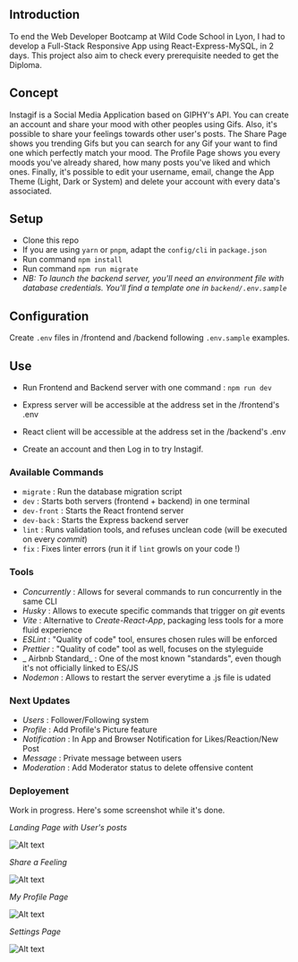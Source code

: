 ## Introduction

To end the Web Developer Bootcamp at Wild Code School in Lyon, I had to develop a Full-Stack Responsive App using React-Express-MySQL, in 2 days.
This project also aim to check every prerequisite needed to get the Diploma.

## Concept

Instagif is a Social Media Application based on GIPHY's API.
You can create an account and share your mood with other peoples using Gifs. Also, it's possible to share your feelings towards other user's posts.
The Share Page shows you trending Gifs but you can search for any Gif your want to find one which perfectly match your mood.
The Profile Page shows you every moods you've already shared, how many posts you've liked and which ones.
Finally, it's possible to edit your username, email, change the App Theme (Light, Dark or System) and delete your account with every data's associated.

## Setup

- Clone this repo
- If you are using `yarn` or `pnpm`, adapt the `config/cli` in `package.json`
- Run command `npm install`
- Run command `npm run migrate`
- _NB: To launch the backend server, you'll need an environment file with database credentials. You'll find a template one in `backend/.env.sample`_

## Configuration

Create `.env` files in /frontend and /backend following `.env.sample` examples.

## Use

- Run Frontend and Backend server with one command : `npm run dev`
- Express server will be accessible at the address set in the /frontend's .env
- React client will be accessible at the address set in the /backend's .env

- Create an account and then Log in to try Instagif.

### Available Commands

- `migrate` : Run the database migration script
- `dev` : Starts both servers (frontend + backend) in one terminal
- `dev-front` : Starts the React frontend server
- `dev-back` : Starts the Express backend server
- `lint` : Runs validation tools, and refuses unclean code (will be executed on every _commit_)
- `fix` : Fixes linter errors (run it if `lint` growls on your code !)

### Tools

- _Concurrently_ : Allows for several commands to run concurrently in the same CLI
- _Husky_ : Allows to execute specific commands that trigger on _git_ events
- _Vite_ : Alternative to _Create-React-App_, packaging less tools for a more fluid experience
- _ESLint_ : "Quality of code" tool, ensures chosen rules will be enforced
- _Prettier_ : "Quality of code" tool as well, focuses on the styleguide
- _ Airbnb Standard_ : One of the most known "standards", even though it's not officially linked to ES/JS
- _Nodemon_ : Allows to restart the server everytime a .js file is udated

### Next Updates

- _Users_ : Follower/Following system
- _Profile_ : Add Profile's Picture feature
- _Notification_ : In App and Browser Notification for Likes/Reaction/New Post
- _Message_ : Private message between users
- _Moderation_ : Add Moderator status to delete offensive content

### Deployement

Work in progress. Here's some screenshot while it's done.

_Landing Page with User's posts_

![Alt text](https://i.imgur.com/nDN3ASk.png "Landing Page")

_Share a Feeling_

![Alt text](https://i.imgur.com/MdNObZW.png "Share Page")

_My Profile Page_

![Alt text](https://i.imgur.com/xJJo0jK.png "My Profile")

_Settings Page_

![Alt text](https://i.imgur.com/FLjC4nQ.png "Settings")
